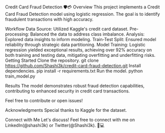 Credit Card Fraud Detection 🛡️💳
Overview
This project implements a Credit Card Fraud Detection model using logistic regression. The goal is to identify fraudulent transactions with high accuracy.

Workflow
Data Source: Utilized Kaggle's credit card dataset.
Pre-processing: Balanced the data to address class imbalance.
Analysis: Explored data insights to inform modeling.
Train-Test Split: Ensured model reliability through strategic data partitioning.
Model Training: Logistic regression yielded exceptional results, achieving over 92% accuracy on both training and testing data, mitigating overfitting and underfitting risks.
Getting Started
Clone the repository.
git clone https://github.com/Shashi3k/credit-card-fraud-detection.git
Install dependencies.
pip install -r requirements.txt
Run the model.
python train_model.py

Results
The model demonstrates robust fraud detection capabilities, contributing to enhanced security in credit card transactions.

Feel free to contribute or open issues!

Acknowledgments
Special thanks to Kaggle for the dataset.

Connect with Me
Let's discuss! Feel free to connect with me on LinkedIn(@shashi3k) or Twitter(@Shashi3k). 🚀💻
